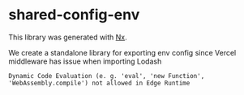 # shared-config-env

This library was generated with [Nx](https://nx.dev).

We create a standalone library for exporting env config since Vercel middleware has issue when importing Lodash

`Dynamic Code Evaluation (e. g. 'eval', 'new Function', 'WebAssembly.compile') not allowed in Edge Runtime`
